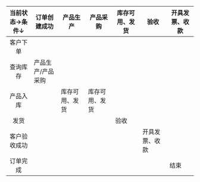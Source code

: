 | 当前状态→条件↓ | 订单创建成功      | 产品生产       | 产品采购       | 库存可用、发货 | 验收           | 开具发票、收款 |
| :------------: | ----------------- | -------------- | -------------- | -------------- | -------------- | -------------- |
|    客户下单    |                   |                |                |                |                |                |
|    查询库存    | 产品生产/产品采购 |                |                |                |                |                |
|    产品入库    |                   | 库存可用、发货 | 库存可用、发货 |                |                |                |
|      发货      |                   |                |                | 验收           |                |                |
|  客户验收成功  |                   |                |                |                | 开具发票、收款 |                |
|    订单完成    |                   |                |                |                |                | 结束           |

